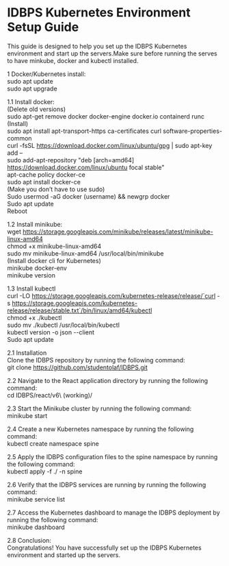 # IDBPS Kubernetes Environment Setup Guide 
This guide is designed to help you set up the IDBPS Kubernetes environment and start up the servers.Make sure before running the serves to have minkube, docker and kubectl installed. 

1	Docker/Kubernetes install: \
sudo apt update \
sudo apt upgrade 

1.1	Install docker: \
(Delete old versions) \
sudo apt-get remove docker docker-engine docker.io containerd runc \
(Install) \
sudo apt install apt-transport-https ca-certificates curl software-properties-common \
curl -fsSL https://download.docker.com/linux/ubuntu/gpg | sudo apt-key add – \
sudo add-apt-repository "deb [arch=amd64] https://download.docker.com/linux/ubuntu focal stable" \
apt-cache policy docker-ce \
sudo apt install docker-ce \
(Make you don’t have to use sudo) \
Sudo usermod -aG docker (username) && newgrp docker \
Sudo apt update \
Reboot 

1.2	Install minikube: \
wget https://storage.googleapis.com/minikube/releases/latest/minikube-linux-amd64 \
chmod +x minikube-linux-amd64 \
sudo mv minikube-linux-amd64 /usr/local/bin/minikube \
(Install docker cli  for Kubernetes) \
minikube docker-env \
minikube version 

1.3	Install kubectl \
curl -LO https://storage.googleapis.com/kubernetes-release/release/`curl -s https://storage.googleapis.com/kubernetes-release/release/stable.txt`/bin/linux/amd64/kubectl \
chmod +x ./kubectl \
sudo mv ./kubectl /usr/local/bin/kubectl \
kubectl version -o json  --client \
Sudo apt update 

2.1 Installation \
Clone the IDBPS repository by running the following command: \
git clone https://github.com/studentolaf/IDBPS.git 


2.2 Navigate to the React application directory by running the following command: \
cd IDBPS/react/v6\ \(working\)/ 


2.3 Start the Minikube cluster by running the following command: \
minikube start 


2.4 Create a new Kubernetes namespace by running the following command: \
kubectl create namespace spine 


2.5 Apply the IDBPS configuration files to the spine namespace by running the following command: \
kubectl apply -f ./ -n spine 


2.6 Verify that the IDBPS services are running by running the following command: \
minikube service list 


2.7 Access the Kubernetes dashboard to manage the IDBPS deployment by running the following command: \
minikube dashboard 


2.8 Conclusion: \
Congratulations! You have successfully set up the IDBPS Kubernetes environment and started up the servers. 
